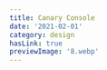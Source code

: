 ```yaml
---
title: Canary Console
date: '2021-02-01'
category: design
hasLink: true
previewImage: '8.webp'
---
```

